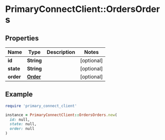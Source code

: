 # PrimaryConnectClient::OrdersOrders

## Properties

| Name | Type | Description | Notes |
| ---- | ---- | ----------- | ----- |
| **id** | **String** |  | [optional] |
| **state** | **String** |  | [optional] |
| **order** | [**Order**](Order.md) |  | [optional] |

## Example

```ruby
require 'primary_connect_client'

instance = PrimaryConnectClient::OrdersOrders.new(
  id: null,
  state: null,
  order: null
)
```

